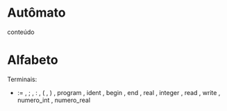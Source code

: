 # Autômato
conteúdo

# Alfabeto

Terminais:
- :=  , ; , : , ( , ) , program , ident , begin , end , real , integer  , read , write , numero_int , numero_real 